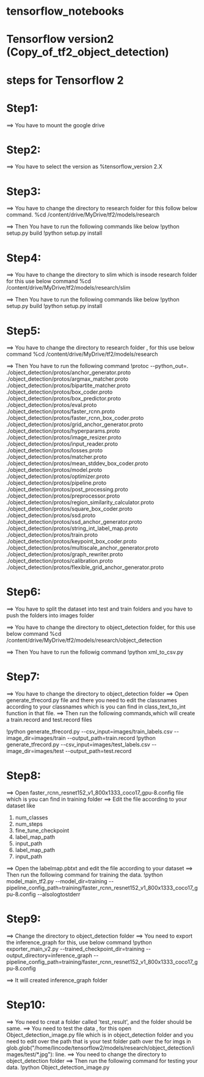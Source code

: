 
# tensorflow_notebooks

# Tensorflow version2 (Copy_of_tf2_object_detection)
# steps for Tensorflow 2

Step1:
=======
==> You have to mount the google drive

Step2:
======
==> You have to select the version as 
%tensorflow_version 2.X

Step3:
======
==> You have to change the directory to research folder for this follow below command.
%cd /content/drive/MyDrive/tf2/models/research

==> Then You have to run the following commands like below
!python setup.py build
!python setup.py install

Step4:
======
==> You have to change the directory to slim which is insode research folder for this use below command
%cd /content/drive/MyDrive/tf2/models/research/slim

==> Then You have to run the following commands like below
!python setup.py build
!python setup.py install

Step5:
======
==> You have to change the directory to research folder , for this use below command
%cd /content/drive/MyDrive/tf2/models/research

==> Then You have to run the following command
!protoc --python_out=. ./object_detection/protos/anchor_generator.proto ./object_detection/protos/argmax_matcher.proto ./object_detection/protos/bipartite_matcher.proto ./object_detection/protos/box_coder.proto ./object_detection/protos/box_predictor.proto ./object_detection/protos/eval.proto ./object_detection/protos/faster_rcnn.proto ./object_detection/protos/faster_rcnn_box_coder.proto ./object_detection/protos/grid_anchor_generator.proto ./object_detection/protos/hyperparams.proto ./object_detection/protos/image_resizer.proto ./object_detection/protos/input_reader.proto ./object_detection/protos/losses.proto ./object_detection/protos/matcher.proto ./object_detection/protos/mean_stddev_box_coder.proto ./object_detection/protos/model.proto ./object_detection/protos/optimizer.proto ./object_detection/protos/pipeline.proto ./object_detection/protos/post_processing.proto ./object_detection/protos/preprocessor.proto ./object_detection/protos/region_similarity_calculator.proto ./object_detection/protos/square_box_coder.proto ./object_detection/protos/ssd.proto ./object_detection/protos/ssd_anchor_generator.proto ./object_detection/protos/string_int_label_map.proto ./object_detection/protos/train.proto ./object_detection/protos/keypoint_box_coder.proto ./object_detection/protos/multiscale_anchor_generator.proto ./object_detection/protos/graph_rewriter.proto ./object_detection/protos/calibration.proto ./object_detection/protos/flexible_grid_anchor_generator.proto


Step6:
======

==> You have to split the dataset into test and train folders and you have to push the folders into images folder

==> You have to change the directory to object_detection folder, for this use below command
%cd /content/drive/MyDrive/tf2/models/research/object_detection

==> Then You have to run the followig command 
!python xml_to_csv.py

Step7:
======

==> You have to change the directory to object_detection folder
==> Open generate_tfrecord.py file and there you need to edit the classnames according to your classnames which is you can find in class_text_to_int function in that file.
==> Then run the following commands,which will create a train.record and test.record files

!python generate_tfrecord.py --csv_input=images/train_labels.csv --image_dir=images/train --output_path=train.record
!python generate_tfrecord.py --csv_input=images/test_labels.csv  --image_dir=images/test --output_path=test.record


Step8:
======
==> Open faster_rcnn_resnet152_v1_800x1333_coco17_gpu-8.config file which is you can find in training folder
==> Edit the file according to your dataset like
1. num_classes 
2. num_steps 
3. fine_tune_checkpoint
4. label_map_path
5. input_path
6. label_map_path
7. input_path

==> Open the labelmap.pbtxt and edit the file according to your dataset
==> Then run the following command for training the data.
!python model_main_tf2.py --model_dir=training --pipeline_config_path=training/faster_rcnn_resnet152_v1_800x1333_coco17_gpu-8.config --alsologtostderr

Step9:
=====
==> Change the directory to object_detection folder
==> You need to export the inference_graph for this, use below command
!python exporter_main_v2.py --trained_checkpoint_dir=training --output_directory=inference_graph --pipeline_config_path=training/faster_rcnn_resnet152_v1_800x1333_coco17_gpu-8.config

==> It will created inference_graph folder

Step10:
======
==> You need to creat a folder called 'test_result', and the folder should be same.
==> You need to test the data , for this open Object_detection_image.py file which is in object_detection folder and you need to edit over the path that is your test folder path over the 
for imgs in glob.glob("/home/lincode/tensorflow2/models/research/object_detection/images/test/*.jpg"): line.
==> You need to change the directory to object_detection folder
==> Then run the following command for testing your data.
!python Object_detection_image.py

